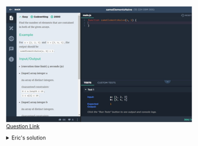 ![(2019.09.16)sameElementsNaive](images/(2019.09.16)sameElementsNaive.jpg)
[Question Link](https://app.codesignal.com/challenge/xgxihXGinjMS43gyd)

<details>
<summary>Eric's solution</summary>
<p>

> ```js
> function sameElementsNaive(a, b) {
>   let result = 0;
>   for (let i = 0; i < a.length; i++) {
>     for (let j = 0; j < b.length; j++) {
>       if (a[i] == b[j]) {
>         result++;
>       }
>     }
>   }
>
>   return result;
> }
> ```
</p>
</details>
